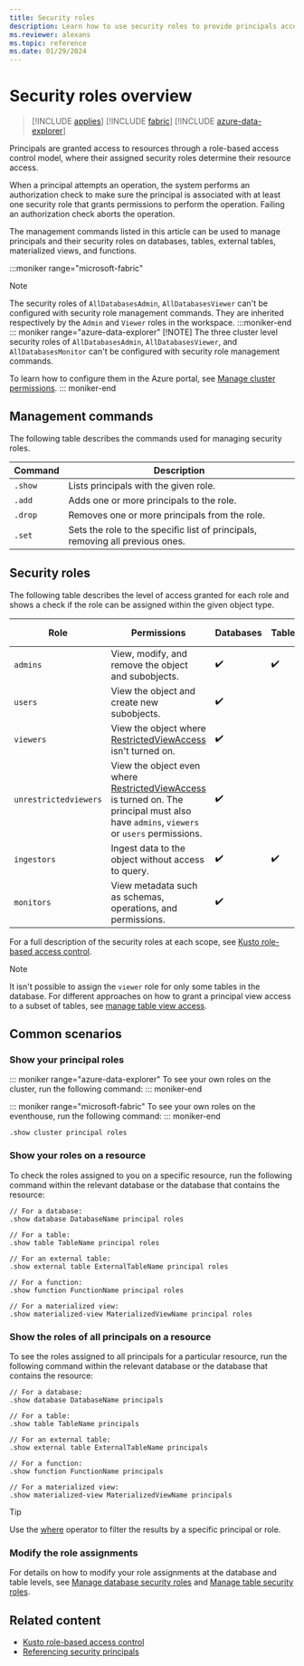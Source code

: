 ```yaml
---
title: Security roles
description: Learn how to use security roles to provide principals access to resources.
ms.reviewer: alexans
ms.topic: reference
ms.date: 01/29/2024
---
```

# Security roles overview

> [!INCLUDE [applies](../includes/applies-to-version/applies.md)] [!INCLUDE [fabric](../includes/applies-to-version/fabric.md)] [!INCLUDE [azure-data-explorer](../includes/applies-to-version/azure-data-explorer.md)]

Principals are granted access to resources through a role-based access control model, where their assigned security roles determine their resource access.

When a principal attempts an operation, the system performs an authorization check to make sure the principal is associated with at least one security role that grants permissions to perform the operation. Failing an authorization check aborts the operation.

The management commands listed in this article can be used to manage principals and their security roles on databases, tables, external tables, materialized views, and functions.

:::moniker range="microsoft-fabric"
> [!NOTE]
> The security roles of `AllDatabasesAdmin`, `AllDatabasesViewer` can't be configured with security role management commands. They are inherited respectively by the `Admin` and `Viewer` roles in the workspace.
:::moniker-end
::: moniker range="azure-data-explorer"
> [!NOTE]
> The three  cluster level security roles of `AllDatabasesAdmin`, `AllDatabasesViewer`, and `AllDatabasesMonitor` can't be configured with security role management commands.

To learn how to configure them in the Azure portal, see [Manage cluster permissions](/azure/data-explorer/manage-cluster-permissions).
::: moniker-end

## Management commands

The following table describes the commands used for managing security roles.

|Command|Description|
|--|--|
|`.show`|Lists principals with the given role.|
|`.add`|Adds one or more principals to the role.|
|`.drop`|Removes one or more principals from the role.|
|`.set`|Sets the role to the specific list of principals, removing all previous ones.|

## Security roles

The following table describes the level of access granted for each role and shows a check if the role can be assigned within the given object type.

|Role|Permissions|Databases|Tables|External tables|Materialized views|Functions|
|--|--|--|--|--|--|--|
|`admins` | View, modify, and remove the object and subobjects.| :heavy_check_mark:| :heavy_check_mark:| :heavy_check_mark:| :heavy_check_mark:| :heavy_check_mark:|
|`users` | View the object and create new subobjects.| :heavy_check_mark:|||||
|`viewers` | View the object where [RestrictedViewAccess](restricted-view-access-policy.md) isn't turned on.| :heavy_check_mark:|||||
|`unrestrictedviewers`| View the object even where [RestrictedViewAccess](restricted-view-access-policy.md) is turned on. The principal must also have `admins`, `viewers` or `users` permissions. | :heavy_check_mark:|||||
|`ingestors` | Ingest data to the object without access to query. | :heavy_check_mark:| :heavy_check_mark:||||
|`monitors` | View metadata such as schemas, operations, and permissions.| :heavy_check_mark:|||||

For a full description of the security roles at each scope, see [Kusto role-based access control](../access-control/role-based-access-control.md).

> [!NOTE]
> It isn't possible to assign the `viewer` role for only some tables in the database. For different approaches on how to grant a principal view access to a subset of tables, see [manage table view access](manage-table-view-access.md).

## Common scenarios

### Show your principal roles

::: moniker range="azure-data-explorer"
To see your own roles on the cluster, run the following command:
::: moniker-end

::: moniker range="microsoft-fabric"
To see your own roles on the eventhouse, run the following command:
::: moniker-end

```kusto
.show cluster principal roles
```

### Show your roles on a resource

To check the roles assigned to you on a specific resource, run the following command within the relevant database or the database that contains the resource:

```kusto
// For a database:
.show database DatabaseName principal roles

// For a table:
.show table TableName principal roles

// For an external table:
.show external table ExternalTableName principal roles

// For a function:
.show function FunctionName principal roles

// For a materialized view:
.show materialized-view MaterializedViewName principal roles
```

### Show the roles of all principals on a resource

To see the roles assigned to all principals for a particular resource, run the following command within the relevant database or the database that contains the resource:

```kusto
// For a database:
.show database DatabaseName principals

// For a table:
.show table TableName principals

// For an external table:
.show external table ExternalTableName principals

// For a function:
.show function FunctionName principals

// For a materialized view:
.show materialized-view MaterializedViewName principals
```

> [!TIP]
> Use the [where](../query/where-operator.md) operator to filter the results by a specific principal or role.

### Modify the role assignments

For details on how to modify your role assignments at the database and table levels, see [Manage database security roles](manage-database-security-roles.md) and [Manage table security roles](manage-table-security-roles.md).

## Related content

* [Kusto role-based access control](../access-control/role-based-access-control.md)
* [Referencing security principals](reference-security-principals.md)
